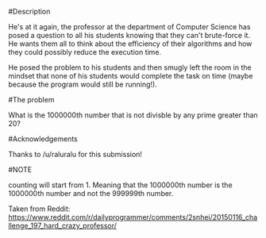#Description

He's at it again, the professor at the department of Computer Science has posed a question to all his students knowing that they can't brute-force it. He wants them all to think about the efficiency of their algorithms and how they could possibly reduce the execution time.

He posed the problem to his students and then smugly left the room in the mindset that none of his students would complete the task on time (maybe because the program would still be running!).

#The problem

What is the 1000000th number that is not divisble by any prime greater than 20?

#Acknowledgements

Thanks to /u/raluralu for this submission!


#NOTE 

counting will start from 1. Meaning that the 1000000th number is the 1000000th number and not the 999999th number.

Taken from Reddit: https://www.reddit.com/r/dailyprogrammer/comments/2snhei/20150116_challenge_197_hard_crazy_professor/